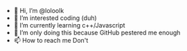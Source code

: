 - 👋 Hi, I’m @loloolk
- 👀 I’m interested coding (duh)
- 🌱 I’m currently learning c++/Javascript
- 💞️ I’m only doing this because GitHub pestered me enough
- 📫 How to reach me Don't

<!---
loloolk/loloolk is a ✨ special ✨ repository because its `README.md` (this file) appears on your GitHub profile.
You can click the Preview link to take a look at your changes.
--->
